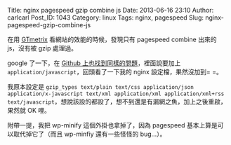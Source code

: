 Title: nginx pagespeed gzip combine js
Date: 2013-06-16 23:10
Author: carlcarl
Post_ID: 1043
Category: linux
Tags: nginx, pagespeed
Slug: nginx-pagespeed-gzip-combine-js

在用 [GTmetrix][] 看網站的效能的時候，發現只有 pagespeed combine 出來的
js，沒有被 gzip 處理過。

<!--more-->

google 了一下，在 [Github 上也找到同樣的問題][]，裡面說要加上
`application/javascript`，回頭看了一下我的 nginx 設定檔，果然沒加到= =。

我原本設定是
`gzip_types text/plain text/css application/json application/x-javascript text/xml application/xml application/xml+rss text/javascript`，想說該設的都設了，想不到還是有漏網之魚，加上之後重啟，果然就 OK 哩。

附帶一提，我把 wp-minify 這個外掛也拿掉了，因為 pagespeed
基本上算是可以取代掉它了（而且 wp-minfiy 還有一些怪怪的 bug...）。

  [GTmetrix]: http://gtmetrix.com
  [Github 上也找到同樣的問題]: https://github.com/pagespeed/ngx_pagespeed/issues/368
